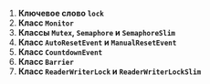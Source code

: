 1. **Ключевое слово `lock`**
2. **Класс `Monitor`**
3. **Классы `Mutex`, `Semaphore` и `SemaphoreSlim`**
4. **Класс `AutoResetEvent` и `ManualResetEvent`**
5. **Класс `CountdownEvent`**
6. **Класс `Barrier`**
7. **Класс `ReaderWriterLock` и `ReaderWriterLockSlim`**

